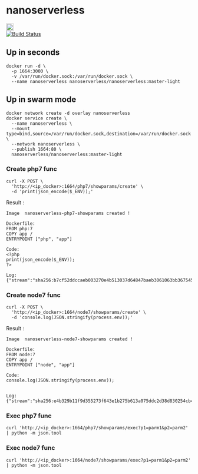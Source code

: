 # nanoserverless
<a href="https://hub.docker.com/r/nanoserverless/nanoserverless"><img src="https://upload.wikimedia.org/wikipedia/commons/7/79/Docker_(container_engine)_logo.png" height="20"/></a>  
[![Build Status](https://travis-ci.org/nanoserverless/nanoserverless.svg?branch=master)](https://travis-ci.org/nanoserverless/nanoserverless)

## Up in seconds
```
docker run -d \
  -p 1664:3000 \
  -v /var/run/docker.sock:/var/run/docker.sock \
  --name nanoserverless nanoserverless/nanoserverless:master-light
```

## Up in swarm mode
```
docker network create -d overlay nanoserverless
docker service create \
  --name nanoserverless \
  --mount type=bind,source=/var/run/docker.sock,destination=/var/run/docker.sock \
  --network nanoserverless \
  --publish 1664:80 \
  nanoserverless/nanoserverless:master-light
```

### Create php7 func
```
curl -X POST \
  'http://<ip_docker>:1664/php7/showparams/create' \
  -d 'print(json_encode($_ENV));'
```
Result :
```
Image  nanoserverless-php7-showparams created !

Dockerfile:
FROM php:7
COPY app /
ENTRYPOINT ["php", "app"]

Code:
<?php
print(json_encode($_ENV));
?>

Log:
{"stream":"sha256:b7cf52ddccaeb003270e4b513037d64847baeb3061063bb367545945a2d99ecf\n"}
```

### Create node7 func
```
curl -X POST \
  'http://<ip_docker>:1664/node7/showparams/create' \
  -d 'console.log(JSON.stringify(process.env));'
```
Result :
```
Image  nanoserverless-node7-showparams created !

Dockerfile:
FROM node:7
COPY app /
ENTRYPOINT ["node", "app"]

Code:
console.log(JSON.stringify(process.env));


Log:
{"stream":"sha256:e4b329b11f9d355273f643e1b275b613a075ddc2d38d830254cb48f6a861404c\n"}
```

### Exec php7 func
```
curl 'http://<ip_docker>:1664/php7/showparams/exec?p1=parm1&p2=parm2' | python -m json.tool
```

### Exec node7 func
```
curl 'http://<ip_docker>:1664/node7/showparams/exec?p1=parm1&p2=parm2' | python -m json.tool
```

